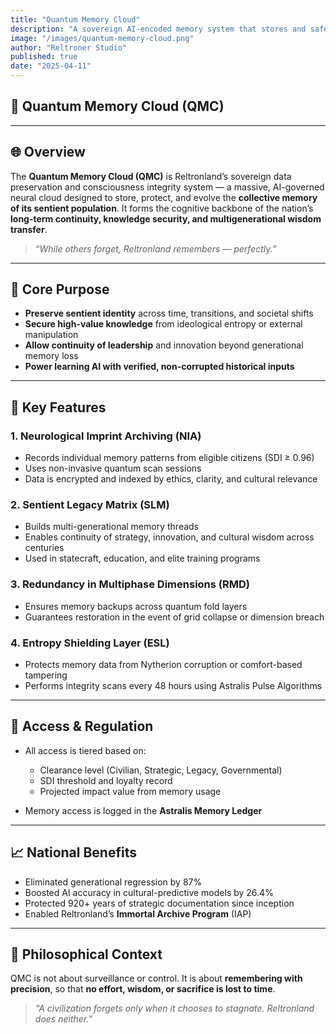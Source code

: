 ```yaml
---
title: "Quantum Memory Cloud"
description: "A sovereign AI-encoded memory system that stores and safeguards sentient data, learning patterns, and historical integrity across all generations of Reltronland citizens."
image: "/images/quantum-memory-cloud.png"
author: "Reltroner Studio"
published: true
date: "2025-04-11"
---
```


## 🧠 Quantum Memory Cloud (QMC)

---

## 🌐 Overview
The **Quantum Memory Cloud (QMC)** is Reltronland’s sovereign data preservation and consciousness integrity system — a massive, AI-governed neural cloud designed to store, protect, and evolve the **collective memory of its sentient population**. It forms the cognitive backbone of the nation’s **long-term continuity, knowledge security, and multigenerational wisdom transfer**.

> _“While others forget, Reltronland remembers — perfectly.”_

---

## 🧬 Core Purpose
- **Preserve sentient identity** across time, transitions, and societal shifts
- **Secure high-value knowledge** from ideological entropy or external manipulation
- **Allow continuity of leadership** and innovation beyond generational memory loss
- **Power learning AI with verified, non-corrupted historical inputs**

---

## 🧠 Key Features

### 1. **Neurological Imprint Archiving (NIA)**
- Records individual memory patterns from eligible citizens (SDI ≥ 0.96)
- Uses non-invasive quantum scan sessions
- Data is encrypted and indexed by ethics, clarity, and cultural relevance

### 2. **Sentient Legacy Matrix (SLM)**
- Builds multi-generational memory threads
- Enables continuity of strategy, innovation, and cultural wisdom across centuries
- Used in statecraft, education, and elite training programs

### 3. **Redundancy in Multiphase Dimensions (RMD)**
- Ensures memory backups across quantum fold layers
- Guarantees restoration in the event of grid collapse or dimension breach

### 4. **Entropy Shielding Layer (ESL)**
- Protects memory data from Nytherion corruption or comfort-based tampering
- Performs integrity scans every 48 hours using Astralis Pulse Algorithms

---

## 🔐 Access & Regulation
- All access is tiered based on:
  - Clearance level (Civilian, Strategic, Legacy, Governmental)
  - SDI threshold and loyalty record
  - Projected impact value from memory usage

- Memory access is logged in the **Astralis Memory Ledger**

---

## 📈 National Benefits
- Eliminated generational regression by 87%
- Boosted AI accuracy in cultural-predictive models by 26.4%
- Protected 920+ years of strategic documentation since inception
- Enabled Reltronland’s **Immortal Archive Program** (IAP)

---

## 🧭 Philosophical Context
QMC is not about surveillance or control. It is about **remembering with precision**, so that **no effort, wisdom, or sacrifice is lost to time**.

> _“A civilization forgets only when it chooses to stagnate. Reltronland does neither.”_
